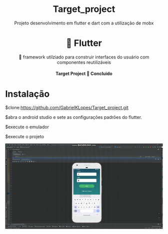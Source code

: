<h1 align="center">Target_project</h1>

<p align="center">Projeto desenvolvimento em flutter e dart com a utilização de mobx</p>


<h1 align="center">
   🔗 Flutter
</h1>
<p align="center"> 🚀 framework utilziado para construir interfaces do usuário com componentes reutilizáveis</p>


<h4 align="center"> 
	  Target Project 🚀 Concluido
</h4>

Instalação
============

$clone:https://github.com/GabrielKLopes/Target_project.git

$abra o android studio e sete as configurações padrões do flutter.

$execute o emulador

$execute o projeto

<p align="center">
  <img alt="" src="bandicam-2023-12-06-17-47-32-921.gif">
</p>
